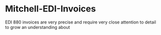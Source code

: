 # Mitchell-EDI-Invoices
EDI 880 invoices are very precise and require very close attention to detail to grow an understanding about 
